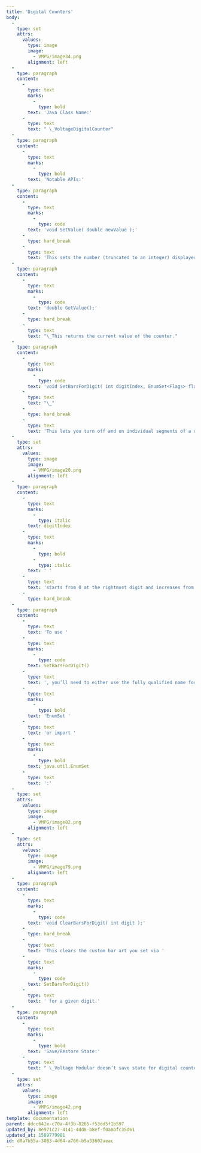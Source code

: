 ```yaml
---
title: 'Digital Counters'
body:
  -
    type: set
    attrs:
      values:
        type: image
        image:
          - VMPG/image34.png
        alignment: left
  -
    type: paragraph
    content:
      -
        type: text
        marks:
          -
            type: bold
        text: 'Java Class Name:'
      -
        type: text
        text: " \_VoltageDigitalCounter"
  -
    type: paragraph
    content:
      -
        type: text
        marks:
          -
            type: bold
        text: 'Notable APIs:'
  -
    type: paragraph
    content:
      -
        type: text
        marks:
          -
            type: code
        text: 'void SetValue( double newValue );'
      -
        type: hard_break
      -
        type: text
        text: 'This sets the number (truncated to an integer) displayed in the counter. If you set it to a number larger than the counter can hold, it’ll display all 9’s.'
  -
    type: paragraph
    content:
      -
        type: text
        marks:
          -
            type: code
        text: 'double GetValue();'
      -
        type: hard_break
      -
        type: text
        text: "\_This returns the current value of the counter."
  -
    type: paragraph
    content:
      -
        type: text
        marks:
          -
            type: code
        text: 'void SetBarsForDigit( int digitIndex, EnumSet<Flags> flags );'
      -
        type: text
        text: "\_"
      -
        type: hard_break
      -
        type: text
        text: 'This lets you turn off and on individual segments of a digit so you can emulate things other than numbers. For instance, here’s the code that Voltage Modular’s MIDI Out module uses to make the MIDI channel selector say “All”:'
  -
    type: set
    attrs:
      values:
        type: image
        image:
          - VMPG/image20.png
        alignment: left
  -
    type: paragraph
    content:
      -
        type: text
        marks:
          -
            type: italic
        text: digitIndex
      -
        type: text
        marks:
          -
            type: bold
          -
            type: italic
        text: ' '
      -
        type: text
        text: 'starts from 0 at the rightmost digit and increases from right to left.'
      -
        type: hard_break
  -
    type: paragraph
    content:
      -
        type: text
        text: 'To use '
      -
        type: text
        marks:
          -
            type: code
        text: SetBarsForDigit()
      -
        type: text
        text: ', you’ll need to either use the fully qualified name for '
      -
        type: text
        marks:
          -
            type: bold
        text: 'EnumSet '
      -
        type: text
        text: 'or import '
      -
        type: text
        marks:
          -
            type: bold
        text: java.util.EnumSet
      -
        type: text
        text: ':'
  -
    type: set
    attrs:
      values:
        type: image
        image:
          - VMPG/image82.png
        alignment: left
  -
    type: set
    attrs:
      values:
        type: image
        image:
          - VMPG/image79.png
        alignment: left
  -
    type: paragraph
    content:
      -
        type: text
        marks:
          -
            type: code
        text: 'void ClearBarsForDigit( int digit );'
      -
        type: hard_break
      -
        type: text
        text: 'This clears the custom bar art you set via '
      -
        type: text
        marks:
          -
            type: code
        text: SetBarsForDigit()
      -
        type: text
        text: ' for a given digit.'
  -
    type: paragraph
    content:
      -
        type: text
        marks:
          -
            type: bold
        text: 'Save/Restore State:'
      -
        type: text
        text: " \_Voltage Modular doesn’t save state for digital counters."
  -
    type: set
    attrs:
      values:
        type: image
        image:
          - VMPG/image42.png
        alignment: left
template: documentation
parent: ddcc641e-c70a-4f3b-8265-f53dd5f1b597
updated_by: 8e971c27-4141-4dd8-b8ef-f0a8bfc35d61
updated_at: 1589779981
id: d0a7b55a-3083-4d64-a766-b5a33602aeac
---
```

